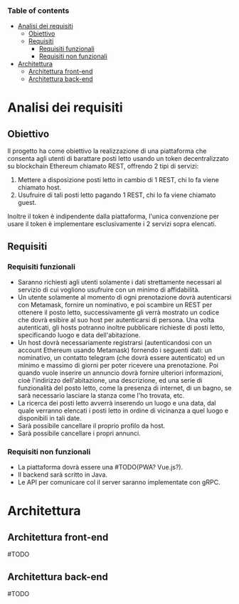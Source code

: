 ### Table of contents

- [Analisi dei requisiti](#analisi-dei-requisiti)
  - [Obiettivo](#obiettivo)
  - [Requisiti](#requisiti)
    - [Requisiti funzionali](#requisiti-funzionali)
    - [Requisiti non funzionali](#requisiti-non-funzionali)
- [Architettura](#architettura)
  - [Architettura front-end](#architettura-front-end)
  - [Architettura back-end](#architettura-back-end)

# Analisi dei requisiti
## Obiettivo
Il progetto ha come obiettivo la realizzazione di una piattaforma che consenta agli utenti di barattare posti letto usando un token decentralizzato su blockchain Ethereum chiamato REST, offrendo 2 tipi di servizi:
1. Mettere a disposizione posti letto in cambio di 1 REST, chi lo fa viene chiamato host.
2. Usufruire di tali posti letto pagando 1 REST, chi lo fa viene chiamato guest.

Inoltre il token è indipendente dalla piattaforma, l'unica convenzione per usare il token è implementare esclusivamente i 2 servizi sopra elencati.

## Requisiti
### Requisiti funzionali
- Saranno richiesti agli utenti solamente i dati strettamente necessari al servizio di cui vogliono usufruire con un minimo di affidabilità.
- Un utente solamente al momento di ogni prenotazione dovrà autenticarsi con Metamask, fornire un nominativo, e poi scambire un REST per ottenere il posto letto, successivamente gli verrà mostrato un codice che dovrà esibire al suo host per autenticarsi di persona. Una volta autenticati, gli hosts potranno inoltre pubblicare richieste di posti letto, specificando luogo e data dell'abitazione. 
- Un host dovrà necessariamente registrarsi (autenticandosi con un account Ethereum usando Metamask) fornendo i seguenti dati: un nominativo, un contatto telegram (che dovrà essere autenticato) ed un minimo e massimo di giorni per poter ricevere una prenotazione. Poi quando vuole inserire un annuncio dovrà fornire ulteriori informazioni, cioè l'indirizzo dell'abitazione, una descrizione, ed una serie di funzionalità del posto letto, come la presenza di internet, di un bagno, se sarà necessario lasciare la stanza come l'ho trovata, etc.
- La ricerca dei posti letto avverrà inserendo un luogo e una data, dal quale verranno elencati i posti letto in ordine di vicinanza a quel luogo e disponibili in tali date.
- Sarà possibile cancellare il proprio profilo da host.
- Sarà possibile cancellare i propri annunci.
### Requisiti non funzionali
- La piattaforma dovrà essere una #TODO(PWA? Vue.js?).
- Il backend sarà scritto in Java.
- Le API per comunicare col il server saranno implementate con gRPC.


# Architettura
## Architettura front-end
#TODO
## Architettura back-end
#TODO